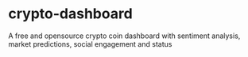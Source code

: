 # crypto-dashboard
A free and opensource crypto coin dashboard with sentiment analysis, market predictions, social engagement and status

